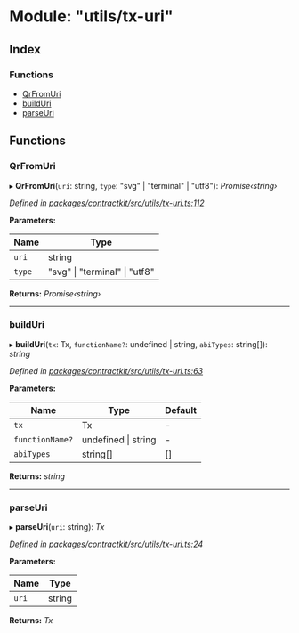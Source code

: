 # Module: "utils/tx-uri"

## Index

### Functions

* [QrFromUri](_utils_tx_uri_.md#qrfromuri)
* [buildUri](_utils_tx_uri_.md#builduri)
* [parseUri](_utils_tx_uri_.md#parseuri)

## Functions

###  QrFromUri

▸ **QrFromUri**(`uri`: string, `type`: "svg" | "terminal" | "utf8"): *Promise‹string›*

*Defined in [packages/contractkit/src/utils/tx-uri.ts:112](https://github.com/celo-org/celo-monorepo/blob/master/packages/contractkit/src/utils/tx-uri.ts#L112)*

**Parameters:**

Name | Type |
------ | ------ |
`uri` | string |
`type` | "svg" &#124; "terminal" &#124; "utf8" |

**Returns:** *Promise‹string›*

___

###  buildUri

▸ **buildUri**(`tx`: Tx, `functionName?`: undefined | string, `abiTypes`: string[]): *string*

*Defined in [packages/contractkit/src/utils/tx-uri.ts:63](https://github.com/celo-org/celo-monorepo/blob/master/packages/contractkit/src/utils/tx-uri.ts#L63)*

**Parameters:**

Name | Type | Default |
------ | ------ | ------ |
`tx` | Tx | - |
`functionName?` | undefined &#124; string | - |
`abiTypes` | string[] | [] |

**Returns:** *string*

___

###  parseUri

▸ **parseUri**(`uri`: string): *Tx*

*Defined in [packages/contractkit/src/utils/tx-uri.ts:24](https://github.com/celo-org/celo-monorepo/blob/master/packages/contractkit/src/utils/tx-uri.ts#L24)*

**Parameters:**

Name | Type |
------ | ------ |
`uri` | string |

**Returns:** *Tx*
